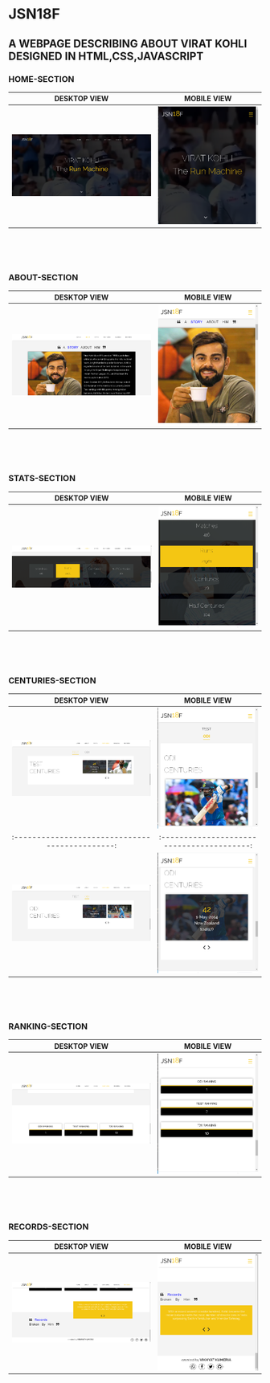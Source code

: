 # JSN18F

## A WEBPAGE DESCRIBING ABOUT VIRAT KOHLI DESIGNED IN HTML,CSS,JAVASCRIPT

### HOME-SECTION
DESKTOP VIEW                                   |         MOBILE VIEW
:---------------------------------------------:|:----------------------------------------:
![home-section](https://github.com/Vikhyat-1820/JSN18F/blob/master/JSN18F_PREVIEW/ScreenshotA.png) | ![home-section](https://github.com/Vikhyat-1820/JSN18F/blob/master/JSN18F_PREVIEW/ScreenshotH.png)
<br/>
<br/>
<br/>

### ABOUT-SECTION



DESKTOP VIEW                                   |         MOBILE VIEW
:---------------------------------------------:|:----------------------------------------:
![about-section](https://github.com/Vikhyat-1820/JSN18F/blob/master/JSN18F_PREVIEW/ScreenshotB.png) | ![about-section](https://github.com/Vikhyat-1820/JSN18F/blob/master/JSN18F_PREVIEW/ScreenshotJ.png)
<br/>
<br/>
<br/>

### STATS-SECTION



DESKTOP VIEW                                   |         MOBILE VIEW
:---------------------------------------------:|:----------------------------------------:
![stats-section](https://github.com/Vikhyat-1820/JSN18F/blob/master/JSN18F_PREVIEW/ScreenshotC.png) | ![stats-section](https://github.com/Vikhyat-1820/JSN18F/blob/master/JSN18F_PREVIEW/ScreenshotK.png)
<br/>
<br/>
<br/>

### CENTURIES-SECTION



DESKTOP VIEW                                   |         MOBILE VIEW
:---------------------------------------------:|:----------------------------------------:
![centuries-section](https://github.com/Vikhyat-1820/JSN18F/blob/master/JSN18F_PREVIEW/ScreenshotD.png) | ![centuries-section](https://github.com/Vikhyat-1820/JSN18F/blob/master/JSN18F_PREVIEW/ScreenshotL.png)
:---------------------------------------------:|:----------------------------------------:
![centuries-section](https://github.com/Vikhyat-1820/JSN18F/blob/master/JSN18F_PREVIEW/ScreenshotE.png) | ![centuries-section](https://github.com/Vikhyat-1820/JSN18F/blob/master/JSN18F_PREVIEW/ScreenshotM.png)
<br/>
<br/>
<br/>

### RANKING-SECTION



DESKTOP VIEW                                   |         MOBILE VIEW
:---------------------------------------------:|:----------------------------------------:
![ranking-section](https://github.com/Vikhyat-1820/JSN18F/blob/master/JSN18F_PREVIEW/ScreenshotF.png) | ![ranking-section](https://github.com/Vikhyat-1820/JSN18F/blob/master/JSN18F_PREVIEW/ScreenshotN.png)
<br/>
<br/>
<br/>

### RECORDS-SECTION



DESKTOP VIEW                                   |         MOBILE VIEW
:---------------------------------------------:|:----------------------------------------:
![records-section](https://github.com/Vikhyat-1820/JSN18F/blob/master/JSN18F_PREVIEW/ScreenshotG.png) | ![records-section](https://github.com/Vikhyat-1820/JSN18F/blob/master/JSN18F_PREVIEW/ScreenshotO.png)
<br/>
<br/>
<br/>



